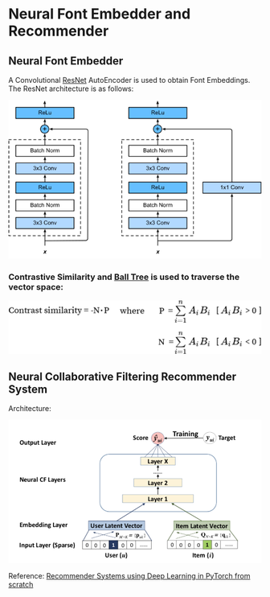 # Neural Font Embedder and Recommender


## Neural Font Embedder

A Convolutional [ResNet](https://arxiv.org/abs/1512.03385) AutoEncoder is used to obtain Font Embeddings. <br>
The ResNet architecture is as follows:

![resnet-block](./assets/resnet-block.png)

### Contrastive Similarity and [Ball Tree](https://en.wikipedia.org/wiki/Ball_tree) is used to traverse the vector space:

![contrastive-similarity](./assets/cs-metric.png)

## Neural Collaborative Filtering Recommender System

Architecture:

![neural-cf](./assets/neural-cf.png)

Reference: [Recommender Systems using Deep Learning in PyTorch from scratch](https://towardsdatascience.com/recommender-systems-using-deep-learning-in-pytorch-from-scratch-f661b8f391d7)
